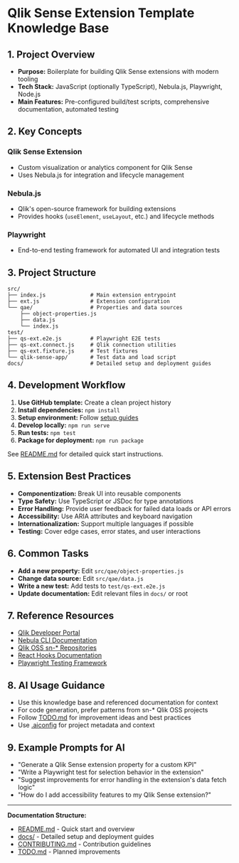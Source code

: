 # Qlik Sense Extension Template Knowledge Base

## 1. Project Overview

- **Purpose:** Boilerplate for building Qlik Sense extensions with modern tooling
- **Tech Stack:** JavaScript (optionally TypeScript), Nebula.js, Playwright, Node.js
- **Main Features:** Pre-configured build/test scripts, comprehensive documentation, automated testing

## 2. Key Concepts

### Qlik Sense Extension
- Custom visualization or analytics component for Qlik Sense
- Uses Nebula.js for integration and lifecycle management

### Nebula.js
- Qlik's open-source framework for building extensions
- Provides hooks (`useElement`, `useLayout`, etc.) and lifecycle methods

### Playwright
- End-to-end testing framework for automated UI and integration tests

## 3. Project Structure

```
src/
├── index.js              # Main extension entrypoint
├── ext.js                # Extension configuration
└── qae/                  # Properties and data sources
    ├── object-properties.js
    ├── data.js
    └── index.js
test/
├── qs-ext.e2e.js         # Playwright E2E tests
├── qs-ext.connect.js     # Qlik connection utilities
├── qs-ext.fixture.js     # Test fixtures
└── qlik-sense-app/       # Test data and load script
docs/                     # Detailed setup and deployment guides
```

## 4. Development Workflow

1. **Use GitHub template:** Create a clean project history
2. **Install dependencies:** `npm install`
3. **Setup environment:** Follow [setup guides](./docs/)
4. **Develop locally:** `npm run serve`
5. **Run tests:** `npm test`
6. **Package for deployment:** `npm run package`

See [README.md](./README.md) for detailed quick start instructions.

## 5. Extension Best Practices

- **Componentization:** Break UI into reusable components
- **Type Safety:** Use TypeScript or JSDoc for type annotations
- **Error Handling:** Provide user feedback for failed data loads or API errors
- **Accessibility:** Use ARIA attributes and keyboard navigation
- **Internationalization:** Support multiple languages if possible
- **Testing:** Cover edge cases, error states, and user interactions

## 6. Common Tasks

- **Add a new property:** Edit `src/qae/object-properties.js`
- **Change data source:** Edit `src/qae/data.js`
- **Write a new test:** Add tests to `test/qs-ext.e2e.js`
- **Update documentation:** Edit relevant files in `docs/` or root

## 7. Reference Resources

- [Qlik Developer Portal](https://qlik.dev/)
- [Nebula CLI Documentation](https://qlik.dev/extend/)
- [Qlik OSS sn-* Repositories](https://github.com/qlik-oss)
- [React Hooks Documentation](https://react.dev/reference/react/hooks)
- [Playwright Testing Framework](https://playwright.dev/docs/intro)

## 8. AI Usage Guidance

- Use this knowledge base and referenced documentation for context
- For code generation, prefer patterns from sn-* Qlik OSS projects
- Follow [TODO.md](./TODO.md) for improvement ideas and best practices
- Use [.aiconfig](./.aiconfig) for project metadata and context

## 9. Example Prompts for AI

- "Generate a Qlik Sense extension property for a custom KPI"
- "Write a Playwright test for selection behavior in the extension"
- "Suggest improvements for error handling in the extension's data fetch logic"
- "How do I add accessibility features to my Qlik Sense extension?"

---

**Documentation Structure:**
- [README.md](./README.md) - Quick start and overview
- [docs/](./docs/) - Detailed setup and deployment guides
- [CONTRIBUTING.md](./CONTRIBUTING.md) - Contribution guidelines
- [TODO.md](./TODO.md) - Planned improvements
